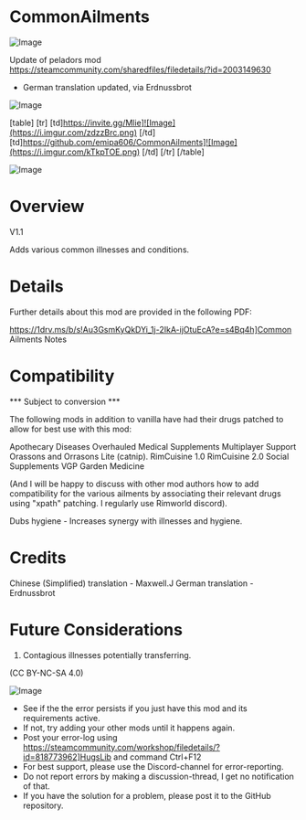 # CommonAilments

![Image](https://i.imgur.com/WAEzk68.png)

Update of peladors mod
https://steamcommunity.com/sharedfiles/filedetails/?id=2003149630

- German translation updated, via Erdnussbrot

![Image](https://i.imgur.com/7Gzt3Rg.png)


[table]
	[tr]
		[td]https://invite.gg/Mlie]![Image](https://i.imgur.com/zdzzBrc.png)
[/td]
		[td]https://github.com/emipa606/CommonAilments]![Image](https://i.imgur.com/kTkpTOE.png)
[/td]
	[/tr]
[/table]
	
![Image](https://i.imgur.com/NOW7jU1.png)


# Overview
 V1.1

Adds various common illnesses and conditions.

# Details


Further details about this mod are provided in the following PDF:

https://1drv.ms/b/s!Au3GsmKyQkDYi_1j-2IkA-ijOtuEcA?e=s4Bq4h]Common Ailments Notes



# Compatibility
  *** Subject to conversion ***

The following mods in addition to vanilla have had their drugs patched to allow for best use with this mod:

Apothecary
Diseases Overhauled
Medical Supplements
Multiplayer Support
Orassons and Orrasons Lite (catnip).
RimCuisine 1.0
RimCuisine 2.0
Social Supplements
VGP Garden Medicine

(And I will be happy to discuss with other mod authors how to add compatibility for the various ailments by associating their relevant drugs using &quot;xpath&quot; patching. I regularly use Rimworld discord).

Dubs hygiene - Increases synergy with illnesses and hygiene.

# Credits


Chinese (Simplified) translation - Maxwell.J
German translation - Erdnussbrot

# Future Considerations


1) Contagious illnesses potentially transferring.


(CC BY-NC-SA 4.0)


![Image](https://i.imgur.com/Rs6T6cr.png)



-  See if the the error persists if you just have this mod and its requirements active.
-  If not, try adding your other mods until it happens again.
-  Post your error-log using https://steamcommunity.com/workshop/filedetails/?id=818773962]HugsLib and command Ctrl+F12
-  For best support, please use the Discord-channel for error-reporting.
-  Do not report errors by making a discussion-thread, I get no notification of that.
-  If you have the solution for a problem, please post it to the GitHub repository.




